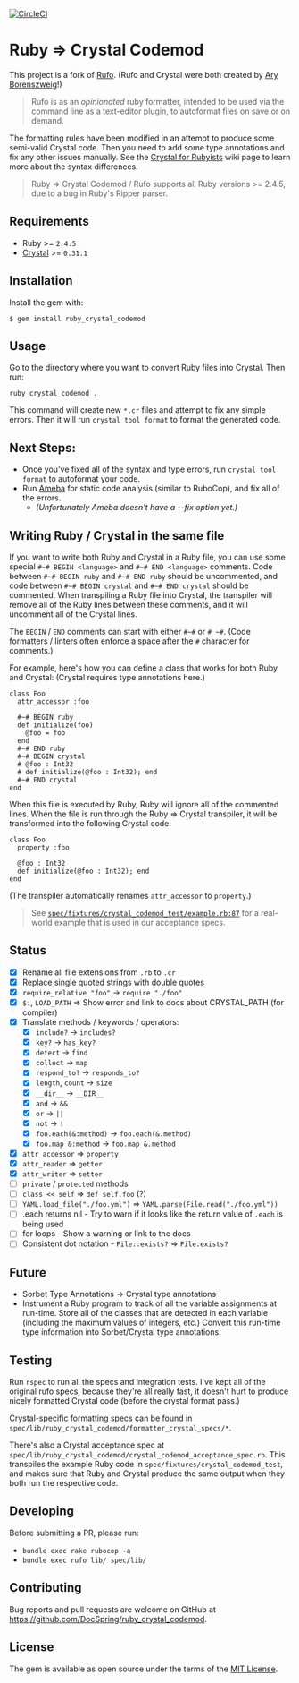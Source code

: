 [![CircleCI](https://circleci.com/gh/DocSpring/ruby_crystal_codemod.svg?style=svg)](https://circleci.com/gh/DocSpring/ruby_crystal_codemod)

# Ruby => Crystal Codemod

This project is a fork of [Rufo](https://github.com/ruby-formatter/rufo). (Rufo and Crystal were both created by [Ary Borenszweig](https://github.com/asterite)!)

> Rufo is as an _opinionated_ ruby formatter, intended to be used via the command line as a text-editor plugin, to autoformat files on save or on demand.

The formatting rules have been modified in an attempt to produce some semi-valid Crystal code. Then you need to add some type annotations and fix any other issues manually. See the [Crystal for Rubyists](https://github.com/crystal-lang/crystal/wiki/Crystal-for-Rubyists) wiki page to learn more about the syntax differences.

> Ruby => Crystal Codemod / Rufo supports all Ruby versions >= 2.4.5, due to a bug in Ruby's Ripper parser.

## Requirements

* Ruby >= `2.4.5`
* [Crystal](https://crystal-lang.org/install/) >= `0.31.1`

## Installation

Install the gem with:

```
$ gem install ruby_crystal_codemod
```

## Usage

Go to the directory where you want to convert Ruby files into Crystal. Then run:

```
ruby_crystal_codemod .
```

This command will create new `*.cr` files and attempt to fix any simple errors. Then it will
run `crystal tool format` to format the generated code.

## Next Steps:

* Once you've fixed all of the syntax and type errors, run `crystal tool format` to autoformat your code.
* Run [Ameba](https://github.com/crystal-ameba/ameba) for static code analysis (similar to RuboCop), and fix all of the errors.
  * *(Unfortunately Ameba doesn't have a --fix option yet.)*

## Writing Ruby / Crystal in the same file

If you want to write both Ruby and Crystal in a Ruby file, you can use some
special `#~# BEGIN <language>` and `#~# END <language>` comments.
Code between `#~# BEGIN ruby` and `#~# END ruby` should be uncommented,
and code between `#~# BEGIN crystal` and `#~# END crystal` should be commented.
When transpiling a Ruby file into Crystal, the transpiler will remove all of the Ruby lines between these comments, and it will uncomment all of the Crystal lines.

The `BEGIN` / `END` comments can start with either `#~#` or `# ~#`. (Code formatters / linters often enforce a space after the `#` character for comments.)

For example, here's how you can define a class that works for both Ruby and Crystal:
(Crystal requires type annotations here.)

```
class Foo
  attr_accessor :foo

  #~# BEGIN ruby
  def initialize(foo)
    @foo = foo
  end
  #~# END ruby
  #~# BEGIN crystal
  # @foo : Int32
  # def initialize(@foo : Int32); end
  #~# END crystal
end
```

When this file is executed by Ruby, Ruby will ignore all of the commented lines. When the file is run through the Ruby => Crystal transpiler, it will be transformed into the following Crystal code:

```
class Foo
  property :foo

  @foo : Int32
  def initialize(@foo : Int32); end
end
```

(The transpiler automatically renames `attr_accessor` to `property`.)

> See [`spec/fixtures/crystal_codemod_test/example.rb:87`](https://github.com/DocSpring/ruby_crystal_codemod/blob/master/spec/fixtures/crystal_codemod_test/example.rb#L87-L114) for a real-world example that is used in our acceptance specs.

## Status

- [x] Rename all file extensions from `.rb` to `.cr`
- [x] Replace single quoted strings with double quotes
- [x] `require_relative "foo"` -> `require "./foo"`
- [x] `$:`, `LOAD_PATH` => Show error and link to docs about CRYSTAL_PATH (for compiler)
- [x] Translate methods / keywords / operators:
  - [x] `include?` -> `includes?`
  - [x] `key?` -> `has_key?`
  - [x] `detect` -> `find`
  - [x] `collect` -> `map`
  - [x] `respond_to?` -> `responds_to?`
  - [x] `length`, `count` -> `size`
  - [x] `__dir__` -> `__DIR__`
  - [x] `and` -> `&&`
  - [x] `or` -> `||`
  - [x] `not` -> `!`
  - [x] `foo.each(&:method)` -> `foo.each(&.method)`
  - [x] `foo.map &:method` -> `foo.map &.method`
- [x] `attr_accessor` => `property`
- [x] `attr_reader` => `getter`
- [x] `attr_writer` => `setter`
- [ ] `private` / `protected` methods
- [ ] `class << self` => `def self.foo` (?)
- [ ] `YAML.load_file("./foo.yml")` => `YAML.parse(File.read("./foo.yml"))`
- [ ] .each returns nil - Try to warn if it looks like the return value of `.each` is being used
- [ ] for loops - Show a warning or link to the docs
- [ ] Consistent dot notation - `File::exists?` => `File.exists?`

## Future

* Sorbet Type Annotations -> Crystal type annotations
* Instrument a Ruby program to track of all the variable assignments at run-time. Store all of the classes that are detected in each variable (including the maximum values of integers, etc.) Convert this run-time type information into Sorbet/Crystal type annotations.

## Testing

Run `rspec` to run all the specs and integration tests. I've kept all of the original rufo specs, because they're all really fast, it doesn't hurt to produce nicely formatted Crystal code (before the crystal format pass.)

Crystal-specific formatting specs can be found in `spec/lib/ruby_crystal_codemod/formatter_crystal_specs/*`.

There's also a Crystal acceptance spec at `spec/lib/ruby_crystal_codemod/crystal_codemod_acceptance_spec.rb`.
This transpiles the example Ruby code in `spec/fixtures/crystal_codemod_test`, and makes sure that Ruby
and Crystal produce the same output when they both run the respective code.

## Developing

Before submitting a PR, please run:

* `bundle exec rake rubocop -a`
* `bundle exec rufo lib/ spec/lib/`

## Contributing

Bug reports and pull requests are welcome on GitHub at https://github.com/DocSpring/ruby_crystal_codemod.

## License

The gem is available as open source under the terms of the [MIT License](http://opensource.org/licenses/MIT).

